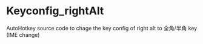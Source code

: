 # Keyconfig_rightAlt
AutoHotkey source code to chage the key config of right alt to 全角/半角 key (IME change)
